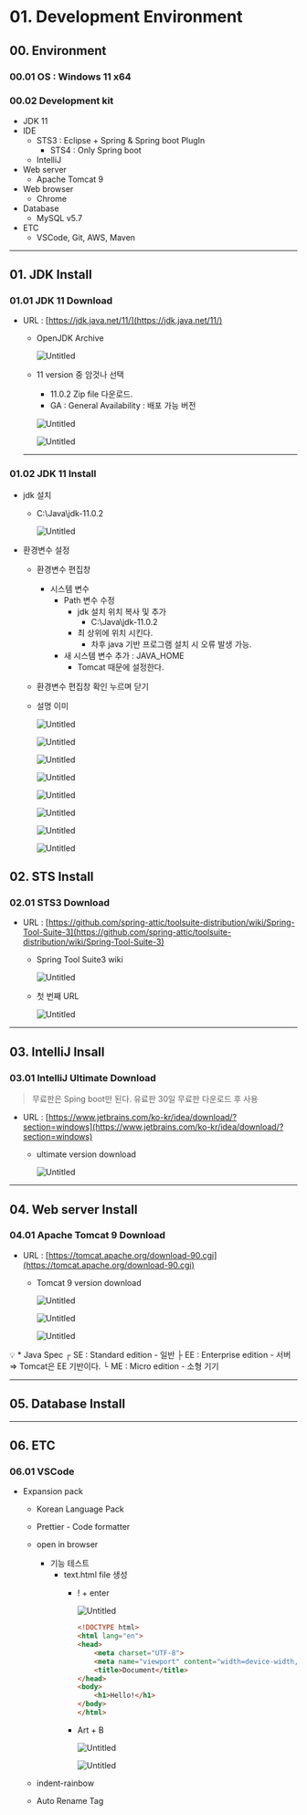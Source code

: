 # 01. Development Environment

## 00. Environment

### 00.01 OS : Windows 11 x64

### 00.02 Development kit

- JDK 11
- IDE
    - STS3 : Eclipse + Spring & Spring boot PlugIn
        - STS4 : Only Spring boot
    - IntelliJ
- Web server
    - Apache Tomcat 9
- Web browser
    - Chrome
- Database
    - MySQL v5.7
- ETC
    - VSCode, Git, AWS, Maven

---

## 01. JDK Install

### 01.01 JDK 11 Download

- URL : [https://jdk.java.net/11/](https://jdk.java.net/11/)
    - OpenJDK Archive
        
        ![Untitled](./img/Untitled.png)
        
    - 11 version 중 암것나 선택
        - 11.0.2 Zip file 다운로드.
        - GA : General Availability : 배포 가능 버전
        
        ![Untitled](./img/Untitled%201.png)
        
        ![Untitled](./img/Untitled%202.png)
        
    
    ---
    

### 01.02 JDK 11 Install

- jdk 설치
    - C:\Java\jdk-11.0.2
        
        ![Untitled](./img/Untitled%203.png)
        
- 환경변수 설정
    - 환경변수 편집창
        - 시스템 변수
            - Path 변수 수정
                - jdk 설치 위치 복사 및 추가
                    - C:\Java\jdk-11.0.2
                - 최 상위에 위치 시킨다.
                    - 차후 java 기반 프로그램 설치 시 오류 발생 가능.
            - 새 시스템 변수 추가 : JAVA_HOME
                - Tomcat 때문에 설정한다.
    - 환경변수 편집창 확인 누르며 닫기
    - 설명 이미
        
        ![Untitled](./img/Untitled%204.png)
        
        ![Untitled](./img/Untitled%205.png)
        
        ![Untitled](./img/Untitled%206.png)
        
        ![Untitled](./img/Untitled%207.png)
        
        ![Untitled](./img/Untitled%208.png)
        
        ![Untitled](./img/Untitled%209.png)
        
        ![Untitled](./img/Untitled%2010.png)
        
        ![Untitled](./img/Untitled%2011.png)
        

## 02. STS Install

### 02.01 STS3 Download

- URL : [https://github.com/spring-attic/toolsuite-distribution/wiki/Spring-Tool-Suite-3](https://github.com/spring-attic/toolsuite-distribution/wiki/Spring-Tool-Suite-3)
    - Spring Tool Suite3 wiki
        
        ![Untitled](./img/Untitled%2012.png)
        
    - 첫 번째 URL
        
        ![Untitled](./img/Untitled%2013.png)
        

---

## 03. IntelliJ Insall

### 03.01 IntelliJ Ultimate Download

> 무료판은 Sping boot만 된다.
유료판 30일 무료판 다운로드 후 사용
> 
- URL : [https://www.jetbrains.com/ko-kr/idea/download/?section=windows](https://www.jetbrains.com/ko-kr/idea/download/?section=windows)
    - ultimate version download
        
        ![Untitled](./img/Untitled%2014.png)
        

---

## 04. Web server Install

### 04.01 Apache Tomcat 9 Download

- URL : [https://tomcat.apache.org/download-90.cgi](https://tomcat.apache.org/download-90.cgi)
    - Tomcat 9 version download
        
        ![Untitled](./img/Untitled%2015.png)
        
        ![Untitled](./img/Untitled%2016.png)
        
        ![Untitled](./img/Untitled%2017.png)
        

<aside>
💡 * Java Spec
┌ SE : Standard edition - 일반
├ EE : Enterprise edition - 서버 ⇒ Tomcat은 EE 기반이다.
└ ME : Micro edition - 소형 기기

</aside>

---

## 05. Database Install

---

## 06. ETC

### 06.01 VSCode

- Expansion pack
    - Korean Language Pack
    - Prettier - Code formatter
    - open in browser
        - 기능 테스트
            - text.html file 생성
                - ! + enter
                    
                    ![Untitled](./img/Untitled%2018.png)
                    
                    ```html
                    <!DOCTYPE html>
                    <html lang="en">
                    <head>
                        <meta charset="UTF-8">
                        <meta name="viewport" content="width=device-width, initial-scale=1.0">
                        <title>Document</title>
                    </head>
                    <body>
                        <h1>Hello!</h1>
                    </body>
                    </html>
                    ```
                    
                - Art + B
                    
                    ![Untitled](./img/Untitled%2019.png)
                    
                    ![Untitled](./img/Untitled%2020.png)
                    
    - indent-rainbow
    - Auto Rename Tag